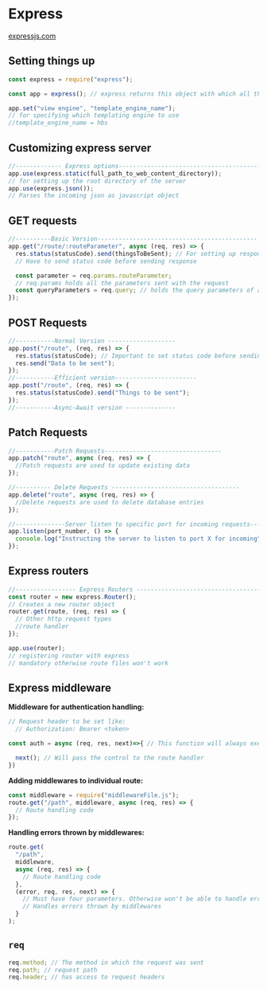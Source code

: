 # Express

[expressjs.com](https://expressjs.com/)

## Setting things up

```javascript
const express = require("express");

const app = express(); // express returns this object with which all the work to be done

app.set("view engine", "template_engine_name");
// for specifying which templating engine to use
//template_engine_name = hbs
```

## Customizing express server

```javascript
//------------- Express options----------------------------------------
app.use(express.static(full_path_to_web_content_directory));
// for setting up the root directory of the server
app.use(express.json());
// Parses the incoming json as javascript object
```

## GET requests

```javascript
//----------Basic Version---------------------------------------------
app.get("/route/:routeParameter", async (req, res) => {
  res.status(statusCode).send(thingsToBeSent); // For setting up response status code
  // Have to send status code before sending response

  const parameter = req.params.routeParameter;
  // req.params holds all the parameters sent with the request
  const queryParameters = req.query; // holds the query parameters of a request
});
```

## POST Requests

```javascript
//-----------Normal Version -------------------
app.post("/route", (req, res) => {
  res.status(statusCode); // Important to set status code before sending
  res.send("Data to be sent");
});
//-----------Efficient version-----------------------
app.post("/route", (req, res) => {
  res.status(statusCode).send("Things to be sent");
});
//-----------Async-Await version --------------
```

## Patch Requests

```javascript
//-----------Patch Requests---------------------------------
app.patch("route", async (req, res) => {
  //Patch requests are used to update existing data
});

//---------- Delete Requests ------------------------------------
app.delete("route", async (req, res) => {
  //Delete requests are used to delete database entries
});

//--------------Server listen to specific port for incoming requests-----------------
app.listen(port_number, () => {
  console.log("Instructing the server to listen to port X for incoming");
});
```

## Express routers

```javascript
//----------------- Express Routers -----------------------------------------
const router = new express.Router();
// Creates a new router object
router.get(route, (req, res) => {
  // Other http request types
  //route handler
});

app.use(router);
// registering router with express
// mandatory otherwise route files won't work
```

## Express middleware

**Middleware for authentication handling:**

```javascript
// Request header to be set like:
  // Authorization: Bearer <token>

const auth = async (req, res, next)=>{ // This function will always execute before the task is handed over to route handlers

  next(); // Will pass the control to the route handler
})
```

**Adding middlewares to individual route:**

```javascript
const middleware = require("middlewareFile.js");
route.get("/path", middleware, async (req, res) => {
  // Route handling code
});
```

**Handling errors thrown by middlewares:**

```javascript
route.get(
  "/path",
  middleware,
  async (req, res) => {
    // Route handling code
  },
  (error, req, res, next) => {
    // Must have four parameters. Otherwise won't be able to handle error messages
    // Handles errors thrown by middlewares
  }
);
```

## `req`

```javascript
req.method; // The method in which the request was sent
req.path; // request path
req.header; // has access to request headers
```
